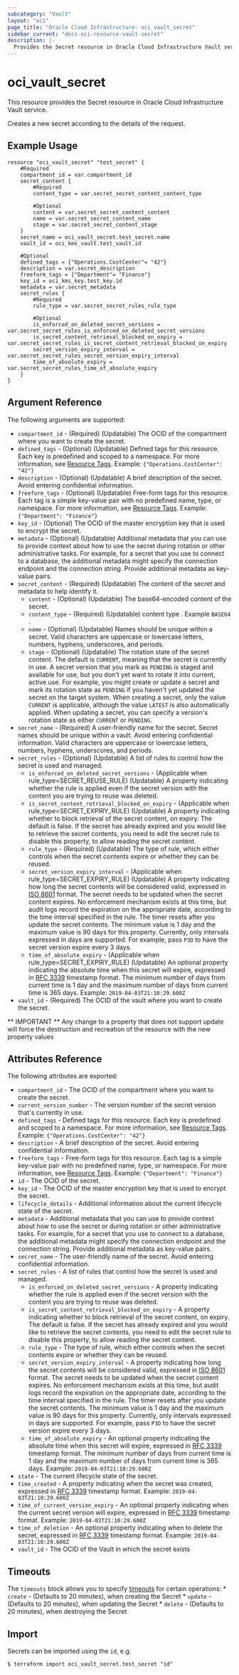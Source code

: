 ```yaml
---
subcategory: "Vault"
layout: "oci"
page_title: "Oracle Cloud Infrastructure: oci_vault_secret"
sidebar_current: "docs-oci-resource-vault-secret"
description: |-
  Provides the Secret resource in Oracle Cloud Infrastructure Vault service
---
```


# oci_vault_secret
This resource provides the Secret resource in Oracle Cloud Infrastructure Vault service.

Creates a new secret according to the details of the request.


## Example Usage

```hcl
resource "oci_vault_secret" "test_secret" {
	#Required
	compartment_id = var.compartment_id
	secret_content {
		#Required
		content_type = var.secret_secret_content_content_type

		#Optional
		content = var.secret_secret_content_content
		name = var.secret_secret_content_name
		stage = var.secret_secret_content_stage
	}
	secret_name = oci_vault_secret.test_secret.name
	vault_id = oci_kms_vault.test_vault.id

	#Optional
	defined_tags = {"Operations.CostCenter"= "42"}
	description = var.secret_description
	freeform_tags = {"Department"= "Finance"}
	key_id = oci_kms_key.test_key.id
	metadata = var.secret_metadata
	secret_rules {
		#Required
		rule_type = var.secret_secret_rules_rule_type

		#Optional
		is_enforced_on_deleted_secret_versions = var.secret_secret_rules_is_enforced_on_deleted_secret_versions
		is_secret_content_retrieval_blocked_on_expiry = var.secret_secret_rules_is_secret_content_retrieval_blocked_on_expiry
		secret_version_expiry_interval = var.secret_secret_rules_secret_version_expiry_interval
		time_of_absolute_expiry = var.secret_secret_rules_time_of_absolute_expiry
	}
}
```

## Argument Reference

The following arguments are supported:

* `compartment_id` - (Required) (Updatable) The OCID of the compartment where you want to create the secret.
* `defined_tags` - (Optional) (Updatable) Defined tags for this resource. Each key is predefined and scoped to a namespace. For more information, see [Resource Tags](https://docs.cloud.oracle.com/iaas/Content/General/Concepts/resourcetags.htm). Example: `{"Operations.CostCenter": "42"}` 
* `description` - (Optional) (Updatable) A brief description of the secret. Avoid entering confidential information.
* `freeform_tags` - (Optional) (Updatable) Free-form tags for this resource. Each tag is a simple key-value pair with no predefined name, type, or namespace. For more information, see [Resource Tags](https://docs.cloud.oracle.com/iaas/Content/General/Concepts/resourcetags.htm). Example: `{"Department": "Finance"}` 
* `key_id` - (Optional) The OCID of the master encryption key that is used to encrypt the secret.
* `metadata` - (Optional) (Updatable) Additional metadata that you can use to provide context about how to use the secret during rotation or other administrative tasks. For example, for a secret that you use to connect to a database, the additional metadata might specify the connection endpoint and the connection string. Provide additional metadata as key-value pairs. 
* `secret_content` - (Required) (Updatable) The content of the secret and metadata to help identify it.
	* `content` - (Optional) (Updatable) The base64-encoded content of the secret.
	* `content_type` - (Required) (Updatable) content type . Example `BASE64` .
	* `name` - (Optional) (Updatable) Names should be unique within a secret. Valid characters are uppercase or lowercase letters, numbers, hyphens, underscores, and periods.
	* `stage` - (Optional) (Updatable) The rotation state of the secret content. The default is `CURRENT`, meaning that the secret is currently in use. A secret version that you mark as `PENDING` is staged and available for use, but you don't yet want to rotate it into current, active use. For example, you might create or update a secret and mark its rotation state as `PENDING` if you haven't yet updated the secret on the target system. When creating a secret, only the value `CURRENT` is applicable, although the value `LATEST` is also automatically applied. When updating  a secret, you can specify a version's rotation state as either `CURRENT` or `PENDING`. 
* `secret_name` - (Required) A user-friendly name for the secret. Secret names should be unique within a vault. Avoid entering confidential information. Valid characters are uppercase or lowercase letters, numbers, hyphens, underscores, and periods. 
* `secret_rules` - (Optional) (Updatable) A list of rules to control how the secret is used and managed.
	* `is_enforced_on_deleted_secret_versions` - (Applicable when rule_type=SECRET_REUSE_RULE) (Updatable) A property indicating whether the rule is applied even if the secret version with the content you are trying to reuse was deleted. 
	* `is_secret_content_retrieval_blocked_on_expiry` - (Applicable when rule_type=SECRET_EXPIRY_RULE) (Updatable) A property indicating whether to block retrieval of the secret content, on expiry. The default is false. If the secret has already expired and you would like to retrieve the secret contents, you need to edit the secret rule to disable this property, to allow reading the secret content. 
	* `rule_type` - (Required) (Updatable) The type of rule, which either controls when the secret contents expire or whether they can be reused.
	* `secret_version_expiry_interval` - (Applicable when rule_type=SECRET_EXPIRY_RULE) (Updatable) A property indicating how long the secret contents will be considered valid, expressed in [ISO 8601](https://en.wikipedia.org/wiki/ISO_8601#Time_intervals) format. The secret needs to be updated when the secret content expires. No enforcement mechanism exists at this time, but audit logs record the expiration on the appropriate date, according to the time interval specified in the rule. The timer resets after you update the secret contents. The minimum value is 1 day and the maximum value is 90 days for this property. Currently, only intervals expressed in days are supported. For example, pass `P3D` to have the secret version expire every 3 days. 
	* `time_of_absolute_expiry` - (Applicable when rule_type=SECRET_EXPIRY_RULE) (Updatable) An optional property indicating the absolute time when this secret will expire, expressed in [RFC 3339](https://tools.ietf.org/html/rfc3339) timestamp format. The minimum number of days from current time is 1 day and the maximum number of days from current time is 365 days. Example: `2019-04-03T21:10:29.600Z` 
* `vault_id` - (Required) The OCID of the vault where you want to create the secret.


** IMPORTANT **
Any change to a property that does not support update will force the destruction and recreation of the resource with the new property values

## Attributes Reference

The following attributes are exported:

* `compartment_id` - The OCID of the compartment where you want to create the secret.
* `current_version_number` - The version number of the secret version that's currently in use.
* `defined_tags` - Defined tags for this resource. Each key is predefined and scoped to a namespace. For more information, see [Resource Tags](https://docs.cloud.oracle.com/iaas/Content/General/Concepts/resourcetags.htm). Example: `{"Operations.CostCenter": "42"}` 
* `description` - A brief description of the secret. Avoid entering confidential information.
* `freeform_tags` - Free-form tags for this resource. Each tag is a simple key-value pair with no predefined name, type, or namespace. For more information, see [Resource Tags](https://docs.cloud.oracle.com/iaas/Content/General/Concepts/resourcetags.htm). Example: `{"Department": "Finance"}` 
* `id` - The OCID of the secret.
* `key_id` - The OCID of the master encryption key that is used to encrypt the secret.
* `lifecycle_details` - Additional information about the current lifecycle state of the secret.
* `metadata` - Additional metadata that you can use to provide context about how to use the secret or during rotation or other administrative tasks. For example, for a secret that you use to connect to a database, the additional metadata might specify the connection endpoint and the connection string. Provide additional metadata as key-value pairs. 
* `secret_name` - The user-friendly name of the secret. Avoid entering confidential information.
* `secret_rules` - A list of rules that control how the secret is used and managed.
	* `is_enforced_on_deleted_secret_versions` - A property indicating whether the rule is applied even if the secret version with the content you are trying to reuse was deleted. 
	* `is_secret_content_retrieval_blocked_on_expiry` - A property indicating whether to block retrieval of the secret content, on expiry. The default is false. If the secret has already expired and you would like to retrieve the secret contents, you need to edit the secret rule to disable this property, to allow reading the secret content. 
	* `rule_type` - The type of rule, which either controls when the secret contents expire or whether they can be reused.
	* `secret_version_expiry_interval` - A property indicating how long the secret contents will be considered valid, expressed in [ISO 8601](https://en.wikipedia.org/wiki/ISO_8601#Time_intervals) format. The secret needs to be updated when the secret content expires. No enforcement mechanism exists at this time, but audit logs record the expiration on the appropriate date, according to the time interval specified in the rule. The timer resets after you update the secret contents. The minimum value is 1 day and the maximum value is 90 days for this property. Currently, only intervals expressed in days are supported. For example, pass `P3D` to have the secret version expire every 3 days. 
	* `time_of_absolute_expiry` - An optional property indicating the absolute time when this secret will expire, expressed in [RFC 3339](https://tools.ietf.org/html/rfc3339) timestamp format. The minimum number of days from current time is 1 day and the maximum number of days from current time is 365 days. Example: `2019-04-03T21:10:29.600Z` 
* `state` - The current lifecycle state of the secret.
* `time_created` - A property indicating when the secret was created, expressed in [RFC 3339](https://tools.ietf.org/html/rfc3339) timestamp format. Example: `2019-04-03T21:10:29.600Z` 
* `time_of_current_version_expiry` - An optional property indicating when the current secret version will expire, expressed in [RFC 3339](https://tools.ietf.org/html/rfc3339) timestamp format. Example: `2019-04-03T21:10:29.600Z` 
* `time_of_deletion` - An optional property indicating when to delete the secret, expressed in [RFC 3339](https://tools.ietf.org/html/rfc3339) timestamp format. Example: `2019-04-03T21:10:29.600Z` 
* `vault_id` - The OCID of the Vault in which the secret exists

## Timeouts

The `timeouts` block allows you to specify [timeouts](https://registry.terraform.io/providers/oracle/oci/latest/docs/guides/changing_timeouts) for certain operations:
	* `create` - (Defaults to 20 minutes), when creating the Secret
	* `update` - (Defaults to 20 minutes), when updating the Secret
	* `delete` - (Defaults to 20 minutes), when destroying the Secret


## Import

Secrets can be imported using the `id`, e.g.

```
$ terraform import oci_vault_secret.test_secret "id"
```

